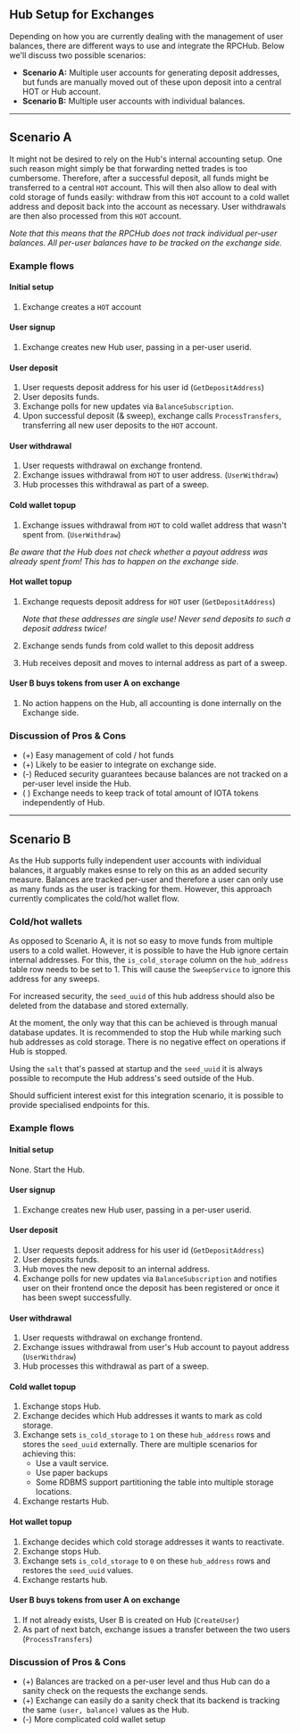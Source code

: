 ## Hub Setup for Exchanges

Depending on how you are currently dealing with the management of user balances, there are different ways to use and integrate the RPCHub. Below we'll discuss two possible scenarios:

- **Scenario A:** Multiple user accounts for generating deposit addresses, but funds are manually moved out of these upon deposit into a central HOT or Hub account.
- **Scenario B:** Multiple user accounts with individual balances.

---

## Scenario A

It might not be desired to rely on the Hub's internal accounting setup. One such reason might simply be that forwarding netted trades is too cumbersome.
Therefore, after a successful deposit, all funds might be transferred to a central `HOT` account. This will then also allow to deal with cold storage of funds easily: withdraw from this `HOT` account to a cold wallet address and deposit back into the account as necessary. User withdrawals are then also processed from this `HOT` account.

_Note that this means that the RPCHub does not track individual per-user balances. All per-user balances have to be tracked on the exchange side._

### Example flows
#### Initial setup
1. Exchange creates a `HOT` account

#### User signup
1. Exchange creates new Hub user, passing in a per-user userid.

#### User deposit
1. User requests deposit address for his user id (`GetDepositAddress`)
2. User deposits funds.
3. Exchange polls for new updates via `BalanceSubscription`.
4. Upon successful deposit (& sweep), exchange calls `ProcessTransfers`, transferring all new user deposits to the `HOT` account.

#### User withdrawal
1. User requests withdrawal on exchange frontend.
2. Exchange issues withdrawal from `HOT` to user address. (`UserWithdraw`)
3. Hub processes this withdrawal as part of a sweep.

#### Cold wallet topup
1. Exchange issues withdrawal from `HOT` to cold wallet address that wasn't spent from. (`UserWithdraw`)

  *Be aware that the Hub does _not_ check whether a payout address was already spent from! This has to happen on the exchange side.*

#### Hot wallet topup
1. Exchange requests deposit address for `HOT` user (`GetDepositAddress`)

   *Note that these addresses are single use! _Never_ send deposits to such a deposit address twice!*
2. Exchange sends funds from cold wallet to this deposit address
3. Hub receives deposit and moves to internal address as part of a sweep.

#### User B buys tokens from user A on exchange
1. No action happens on the Hub, all accounting is done internally on the Exchange side.

### Discussion of Pros & Cons
- (+) Easy management of cold / hot funds
- (+) Likely to be easier to integrate on exchange side.
- (-) Reduced security guarantees because balances are not tracked on a per-user level inside the Hub.
- ( ) Exchange needs to keep track of total amount of IOTA tokens independently of Hub.
---

## Scenario B
As the Hub supports fully independent user accounts with individual balances, it arguably makes esnse to rely on this as an added security measure. Balances are tracked per-user and therefore a user can only use as many funds as the user is tracking for them. However, this approach currently complicates the cold/hot wallet flow. 

### Cold/hot wallets
As opposed to Scenario A, it is not so easy to move funds from multiple users to a cold wallet. However, it is possible to have the Hub ignore certain internal addresses. For this, the `is_cold_storage` column on the `hub_address` table row needs to be set to 1. This will cause the `SweepService` to ignore this address for any sweeps.

For increased security, the `seed_uuid` of this hub address should also be deleted from the database and stored externally.

At the moment, the only way that this can be achieved is through manual database updates. It is recommended to stop the Hub while marking such hub addresses as cold storage. There is no negative effect on operations if Hub is stopped.

Using the `salt` that's passed at startup and the `seed_uuid` it is always possible to recompute the Hub address's seed outside of the Hub.

Should sufficient interest exist for this integration scenario, it is possible to provide specialised endpoints for this.

### Example flows
#### Initial setup
None. Start the Hub.

#### User signup
1. Exchange creates new Hub user, passing in a per-user userid.

#### User deposit
1. User requests deposit address for his user id (`GetDepositAddress`)
2. User deposits funds.
3. Hub moves the new deposit to an internal address.
3. Exchange polls for new updates via `BalanceSubscription` and notifies user on their frontend once the deposit has been registered or once it has been swept successfully.

#### User withdrawal
1. User requests withdrawal on exchange frontend.
2. Exchange issues withdrawal from user's Hub account to payout address (`UserWithdraw`)
3. Hub processes this withdrawal as part of a sweep.

#### Cold wallet topup
1. Exchange stops Hub.
2. Exchange decides which Hub addresses it wants to mark as cold storage.
3. Exchange sets `is_cold_storage` to `1` on these `hub_address` rows and stores the `seed_uuid` externally.
   There are multiple scenarios for achieving this:
   - Use a vault service.
   - Use paper backups
   - Some RDBMS support partitioning the table into multiple storage locations.
4. Exchange restarts Hub.
   
#### Hot wallet topup
1. Exchange decides which cold storage addresses it wants to reactivate.
2. Exchange stops Hub.
3. Exchange sets `is_cold_storage` to `0` on these `hub_address` rows and restores the `seed_uuid` values.
4. Exchange restarts hub.

#### User B buys tokens from user A on exchange
1. If not already exists, User B is created on Hub (`CreateUser`)
2. As part of next batch, exchange issues a transfer between the two users (`ProcessTransfers`)

### Discussion of Pros & Cons
- (+) Balances are tracked on a per-user level and thus Hub can do a sanity check on the requests the exchange sends.
- (+) Exchange can easily do a sanity check that its backend is tracking the same `(user, balance)` values as the Hub.
- (-) More complicated cold wallet setup